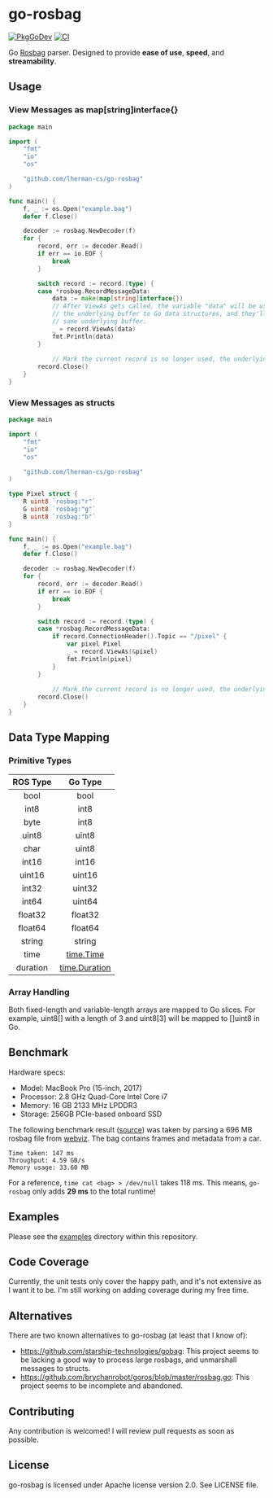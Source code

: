 # go-rosbag

[![PkgGoDev](https://pkg.go.dev/badge/github.com/lherman-cs/go-rosbag)](https://pkg.go.dev/github.com/lherman-cs/go-rosbag)
[![CI](https://github.com/lherman-cs/go-rosbag/actions/workflows/ci.yaml/badge.svg)](https://github.com/lherman-cs/go-rosbag/actions/workflows/ci.yaml)

Go [Rosbag](http://wiki.ros.org/rosbag) parser. Designed to provide **ease of use**, **speed**, and **streamability**.

## Usage

### View Messages as map[string]interface{}

```go
package main

import (
	"fmt"
	"io"
	"os"

	"github.com/lherman-cs/go-rosbag"
)

func main() {
	f, _ := os.Open("example.bag")
	defer f.Close()

	decoder := rosbag.NewDecoder(f)
	for {
		record, err := decoder.Read()
		if err == io.EOF {
			break
		}

		switch record := record.(type) {
		case *rosbag.RecordMessageData:
			data := make(map[string]interface{})
			// After ViewAs gets called, the variable "data" will be used to map
			// the underlying buffer to Go data structures, and they'll SHARE the
			// same underlying buffer.
			_ = record.ViewAs(data)
			fmt.Println(data)
		}
    
    		// Mark the current record is no longer used, the underlying buffer can be reused.
		record.Close()
	}
}
```

### View Messages as structs

```go
package main

import (
	"fmt"
	"io"
	"os"

	"github.com/lherman-cs/go-rosbag"
)

type Pixel struct {
	R uint8	`rosbag:"r"`
	G uint8	`rosbag:"g"`
	B uint8	`rosbag:"b"`
}

func main() {
	f, _ := os.Open("example.bag")
	defer f.Close()

	decoder := rosbag.NewDecoder(f)
	for {
		record, err := decoder.Read()
		if err == io.EOF {
			break
		}

		switch record := record.(type) {
		case *rosbag.RecordMessageData:
			if record.ConnectionHeader().Topic == "/pixel" {
				var pixel Pixel
				_ = record.ViewAs(&pixel)
				fmt.Println(pixel)
			}
		}
    
    		// Mark the current record is no longer used, the underlying buffer can be reused.
		record.Close()
	}
}
```

## Data Type Mapping

### Primitive Types

|ROS Type|Go Type|
|:--:|:--:|
|bool|bool|
|int8|int8|
|byte|int8|
|uint8|uint8|
|char|uint8|
|int16|int16|
|uint16|uint16|
|int32|uint32|
|int64|uint64|
|float32|float32|
|float64|float64|
|string|string|
|time|[time.Time](https://golang.org/pkg/time/#Time)|
|duration|[time.Duration](https://golang.org/pkg/time/#Duration)|

### Array Handling

Both fixed-length and variable-length arrays are mapped to Go slices. For example, uint8[] with a length of 3 and uint8[3] will be mapped to []uint8 in Go.

## Benchmark

Hardware specs:

* Model: MacBook Pro (15-inch, 2017)
* Processor: 2.8 GHz Quad-Core Intel Core i7
* Memory: 16 GB 2133 MHz LPDDR3
* Storage: 256GB PCIe-based onboard SSD

The following benchmark result ([source](https://github.com/lherman-cs/go-rosbag/blob/bb8c5d16d3b51ca42f137c8214b07446eaea25a0/decoder_bench_test.go)) was taken by parsing a 696 MB rosbag file from [webviz](https://webviz.io/). The bag contains frames and metadata from a car.

```
Time taken: 147 ms
Throughput: 4.59 GB/s
Memory usage: 33.60 MB
```

For a reference, `time cat <bag> > /dev/null` takes 118 ms. This means, `go-rosbag` only adds **29 ms** to the total runtime!

## Examples

Please see the [examples](examples) directory within this repository.


## Code Coverage

Currently, the unit tests only cover the happy path, and it's not extensive as I want it to be. I'm still working on adding coverage during my free time.

## Alternatives

There are two known alternatives to go-rosbag (at least that I know of): 

* https://github.com/starship-technologies/gobag: This project seems to be lacking a good way to process large rosbags, and unmarshall messages to structs.
* https://github.com/brychanrobot/goros/blob/master/rosbag.go: This project seems to be incomplete and abandoned.

## Contributing

Any contribution is welcomed! I will review pull requests as soon as possible.

## License

go-rosbag is licensed under Apache license version 2.0. See LICENSE file.
